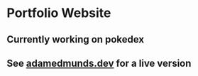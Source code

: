 # Portfolio Website

## Currently working on pokedex

## See [adamedmunds.dev](adamedmunds.dev) for a live version